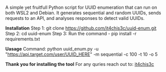 A simple yet fruitfull Python script for UUID enumeration that can run on both WSL2 and Debian. 
It generates sequential and random UUIDs, sends requests to an API, and analyses responses to detect valid UUIDs.

**Installation**
Step 1: git clone https://github.com/it4chis3c/uuid-enum.git 
Step 2: cd uuid-enum
Step 3: Run the command - pip install -r requirements.txt

**Uasage**
Command:
python uuid_enum.py -u "https://api.target.com/user/UUID_HERE" -m sequential -c 100 -t 10 -o 5

**Thank you for installing the tool**
For any quries reach out to: [it4chis3c](https://x.com/it4chis3c)
